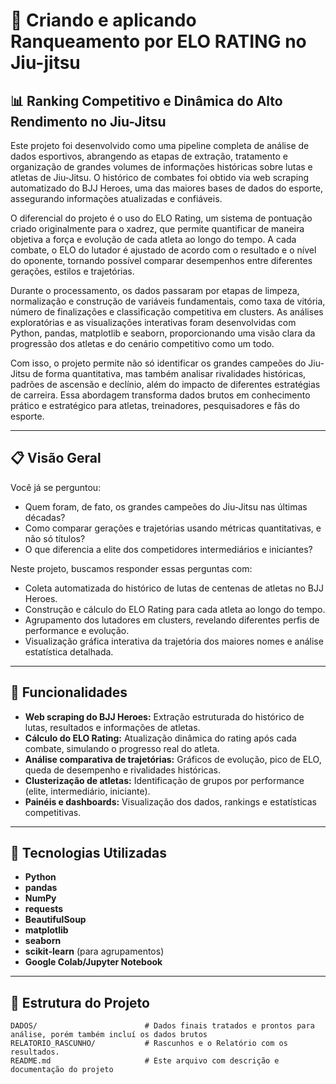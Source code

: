 # 🥋 Criando e aplicando Ranqueamento por ELO RATING no Jiu-jitsu

## 📊 Ranking Competitivo e Dinâmica do Alto Rendimento no Jiu-Jitsu

Este projeto foi desenvolvido como uma pipeline completa de análise de dados esportivos, abrangendo as etapas de extração, tratamento e organização de grandes volumes de informações históricas sobre lutas e atletas de Jiu-Jitsu. O histórico de combates foi obtido via web scraping automatizado do BJJ Heroes, uma das maiores bases de dados do esporte, assegurando informações atualizadas e confiáveis.

O diferencial do projeto é o uso do ELO Rating, um sistema de pontuação criado originalmente para o xadrez, que permite quantificar de maneira objetiva a força e evolução de cada atleta ao longo do tempo. A cada combate, o ELO do lutador é ajustado de acordo com o resultado e o nível do oponente, tornando possível comparar desempenhos entre diferentes gerações, estilos e trajetórias.

Durante o processamento, os dados passaram por etapas de limpeza, normalização e construção de variáveis fundamentais, como taxa de vitória, número de finalizações e classificação competitiva em clusters. As análises exploratórias e as visualizações interativas foram desenvolvidas com Python, pandas, matplotlib e seaborn, proporcionando uma visão clara da progressão dos atletas e do cenário competitivo como um todo.

Com isso, o projeto permite não só identificar os grandes campeões do Jiu-Jitsu de forma quantitativa, mas também analisar rivalidades históricas, padrões de ascensão e declínio, além do impacto de diferentes estratégias de carreira. Essa abordagem transforma dados brutos em conhecimento prático e estratégico para atletas, treinadores, pesquisadores e fãs do esporte.

---

## 📋 Visão Geral

Você já se perguntou:

- Quem foram, de fato, os grandes campeões do Jiu-Jitsu nas últimas décadas?
- Como comparar gerações e trajetórias usando métricas quantitativas, e não só títulos?
- O que diferencia a elite dos competidores intermediários e iniciantes?

Neste projeto, buscamos responder essas perguntas com:

- Coleta automatizada do histórico de lutas de centenas de atletas no BJJ Heroes.
- Construção e cálculo do ELO Rating para cada atleta ao longo do tempo.
- Agrupamento dos lutadores em clusters, revelando diferentes perfis de performance e evolução.
- Visualização gráfica interativa da trajetória dos maiores nomes e análise estatística detalhada.

---

## 🚀 Funcionalidades

- **Web scraping do BJJ Heroes:** Extração estruturada do histórico de lutas, resultados e informações de atletas.
- **Cálculo do ELO Rating:** Atualização dinâmica do rating após cada combate, simulando o progresso real do atleta.
- **Análise comparativa de trajetórias:** Gráficos de evolução, pico de ELO, queda de desempenho e rivalidades históricas.
- **Clusterização de atletas:** Identificação de grupos por performance (elite, intermediário, iniciante).
- **Painéis e dashboards:** Visualização dos dados, rankings e estatísticas competitivas.

---

## 🔧 Tecnologias Utilizadas

- **Python**
- **pandas**
- **NumPy**
- **requests**
- **BeautifulSoup**
- **matplotlib**
- **seaborn**
- **scikit-learn** (para agrupamentos)
- **Google Colab/Jupyter Notebook**

---

## 📂 Estrutura do Projeto

```plaintext
DADOS/                        # Dados finais tratados e prontos para análise, porém também incluí os dados brutos
RELATORIO_RASCUNHO/           # Rascunhos e o Relatório com os resultados.
README.md                     # Este arquivo com descrição e documentação do projeto
